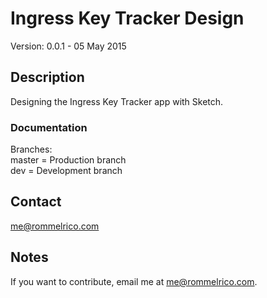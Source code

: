# Ingress Key Tracker Design  

Version: 0.0.1 - 05 May 2015  

## Description  

Designing the Ingress Key Tracker app with Sketch.

### Documentation  
Branches:  
master = Production branch  
dev = Development branch  

## Contact  

<me@rommelrico.com>  

## Notes  

If you want to contribute, email me at <me@rommelrico.com>.  
